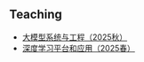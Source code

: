 ## Teaching
- [大模型系统与工程（2025秋）](https://wzbxpy.github.io/LLM-System-and-Engineering/)
- [深度学习平台和应用（2025春）](https://zhiweinju.github.io/nju-dl-lab-2025spring/)
